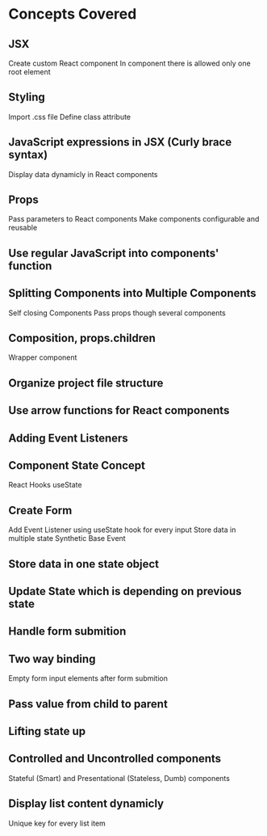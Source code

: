# Concepts Covered


## JSX
Create custom React component
In component there is allowed only one root element

## Styling
Import .css file
Define class attribute

## JavaScript expressions in JSX (Curly brace syntax)
Display data dynamicly in React components

## Props
Pass parameters to React components
Make components configurable and reusable

## Use regular JavaScript into components' function

## Splitting Components into Multiple Components
Self closing Components
Pass props though several components

## Composition, props.children
Wrapper component

## Organize project file structure

## Use arrow functions for React components

## Adding Event Listeners

## Component State Concept
React Hooks
useState

## Create Form
Add Event Listener using useState hook for every input
Store data in multiple state
Synthetic Base Event

## Store data in one state object

## Update State which is depending on previous state

## Handle form submition

## Two way binding
Empty form input elements after form submition

## Pass value from child to parent

## Lifting state up

## Controlled and Uncontrolled components
Stateful (Smart) and Presentational (Stateless, Dumb) components

## Display list content dynamicly
Unique key for every list item